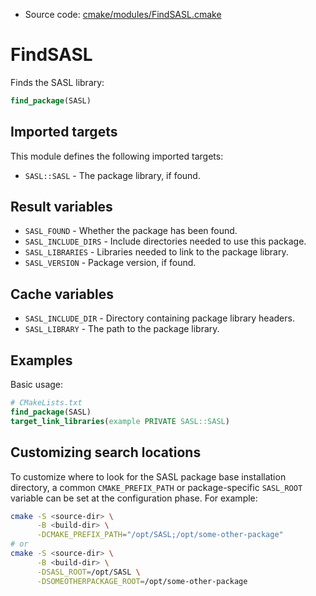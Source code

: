 <!-- This is auto-generated file. -->
* Source code: [cmake/modules/FindSASL.cmake](https://github.com/petk/php-build-system/blob/master/cmake/cmake/modules/FindSASL.cmake)

# FindSASL

Finds the SASL library:

```cmake
find_package(SASL)
```

## Imported targets

This module defines the following imported targets:

* `SASL::SASL` - The package library, if found.

## Result variables

* `SASL_FOUND` - Whether the package has been found.
* `SASL_INCLUDE_DIRS` - Include directories needed to use this package.
* `SASL_LIBRARIES` - Libraries needed to link to the package library.
* `SASL_VERSION` - Package version, if found.

## Cache variables

* `SASL_INCLUDE_DIR` - Directory containing package library headers.
* `SASL_LIBRARY` - The path to the package library.

## Examples

Basic usage:

```cmake
# CMakeLists.txt
find_package(SASL)
target_link_libraries(example PRIVATE SASL::SASL)
```

## Customizing search locations

To customize where to look for the SASL package base
installation directory, a common `CMAKE_PREFIX_PATH` or
package-specific `SASL_ROOT` variable can be set at
the configuration phase. For example:

```sh
cmake -S <source-dir> \
      -B <build-dir> \
      -DCMAKE_PREFIX_PATH="/opt/SASL;/opt/some-other-package"
# or
cmake -S <source-dir> \
      -B <build-dir> \
      -DSASL_ROOT=/opt/SASL \
      -DSOMEOTHERPACKAGE_ROOT=/opt/some-other-package
```
